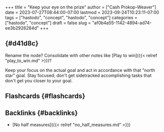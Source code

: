 +++
title = "Keep your eye on the prize"
author = ["Cash Prokop-Weaver"]
date = 2023-07-27T08:44:00-07:00
lastmod = 2023-09-24T10:23:11-07:00
tags = ["hastodo", "concept", "hastodo", "concept"]
categories = ["hastodo", "concept"]
draft = false
slug = "af0b4a55-1142-4894-ad74-ee3b2926284d"
+++

##  {#d41d8c}

Rename the node? Consolidate with other notes like [Play to win]({{< relref "play_to_win.md" >}})?

Keep your focus on the actual goal and act in accordance with that "north star" goal. Stay focused; don't get sidetracked accomplishing tasks that don't get you closer to your goal.


## Flashcards {#flashcards}


## Backlinks {#backlinks}

-   [No half measures]({{< relref "no_half_measures.md" >}})
